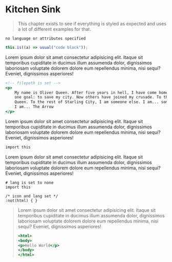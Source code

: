 # Kitchen Sink

> This chapter exists to see if everything is styled as expected and uses a lot
> of different examples for that.

```
no language or attributes specified
```

```js
this.is((a) => usual("code block"));
```

Lorem ipsum dolor sit amet consectetur adipisicing elit. Itaque sit temporibus
cupiditate in ducimus illum assumenda dolor, dignissimos laboriosam voluptate
dolorem dolore eum repellendus minima, nisi sequi? Eveniet, dignissimos asperiores!

```html,filepath=src/index.html
<!-- filepath is set -->
<p>
    My name is Oliver Queen. After five years in hell, I have come home with only
    one goal: to save my city. Now others have joined my crusade. To them I'm Oliver
    Queen. To the rest of Starling City, I am someone else. I am... something else.
    I am... The Arrow
</p>
```

Lorem ipsum dolor sit amet consectetur adipisicing elit. Itaque sit temporibus
cupiditate in ducimus illum assumenda dolor, dignissimos laboriosam voluptate
dolorem dolore eum repellendus minima, nisi sequi? Eveniet, dignissimos asperiores!

```python,filepath=thisisaveryveryveryveryloooooooooooooooooooooooooooooooooooooooooooooooooooooooooooooooooooooooooooooooooooooooooooooooooooooooooongfilepath/to_ensure/it_still/looks/prettyyyyyyyyyyyy.y
import this
```

Lorem ipsum dolor sit amet consectetur adipisicing elit. Itaque sit temporibus
cupiditate in ducimus illum assumenda dolor, dignissimos laboriosam voluptate
dolorem dolore eum repellendus minima, nisi sequi? Eveniet, dignissimos asperiores!

```python,lang=none
# lang is set to none
import this
```

```css,icon=html5,lang=HTML
/* icon and lang set */
:not(html) { }
```


> Lorem ipsum dolor sit amet consectetur adipisicing elit. Itaque sit temporibus
> cupiditate in ducimus illum assumenda dolor, dignissimos laboriosam voluptate
> dolorem dolore eum repellendus minima, nisi sequi? Eveniet, dignissimos asperiores!
>
> ```html,icon=html5,lang=HTML5,filepath=src/index.html
> <html>
> <body>
> <p>Hello World</p>
> </body>
> </html>
> ```

